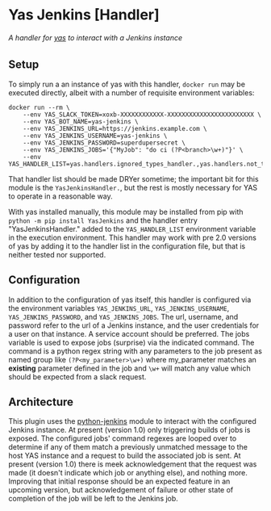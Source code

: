 # Yas Jenkins [Handler]
###### A handler for [yas](github.com/schlueter/yas) to interact with a Jenkins instance

## Setup

To simply run a an instance of yas with this handler, `docker run` may be executed directly, albeit with a number of requisite environment variables:

    docker run --rm \
        --env YAS_SLACK_TOKEN=xoxb-XXXXXXXXXXXX-XXXXXXXXXXXXXXXXXXXXXXXX \
        --env YAS_BOT_NAME=yas-jenkins \
        --env YAS_JENKINS_URL=https://jenkins.example.com \
        --env YAS_JENKINS_USERNAME=yas-jenkins \
        --env YAS_JENKINS_PASSWORD=superdupersecret \
        --env YAS_JENKINS_JOBS='{"MyJob": "do ci (?P<branch>\w+)"}' \
        --env YAS_HANDLER_LIST=yas.handlers.ignored_types_handler.,yas.handlers.not_talking_to_bot_handler.,yas.handlers.help_handler.,yas.handlers.identify_handler.,YasJenkinsHandler.,yas.handlers.rules_handler.,yas.handlers.default_handler.

That handler list should be made DRYer sometime; the important bit for this module is the `YasJenkinsHandler.`, but the
rest is mostly necessary for YAS to operate in a reasonable way.

With yas installed manually, this module may be installed from pip with `python -m pip install YasJenkins` and the handler entry
"YasJenkinsHandler." added to the `YAS_HANDLER_LIST` environment variable in the execution environment. This handler may work
with pre 2.0 versions of yas by adding it to the handler list in the configuration file, but that is neither tested nor supported.

## Configuration

In addition to the configuration of yas itself, this handler is configured via the environment variables `YAS_JENKINS_URL`,
`YAS_JENKINS_USERNAME`, `YAS_JENKINS_PASSWORD`, and `YAS_JENKINS_JOBS`. The url, username, and password refer to the url
of a Jenkins instance, and the user credentials for a user on that instance. A service account should be preferred. The
jobs variable is used to expose jobs (surprise) via the indicated command. The command is a python regex string with any
parameters to the job present as named group like `(?P<my_parameter>\w+)` where my_parameter matches an **existing**
parameter defined in the job and `\w+` will match any value which should be expected from a slack request.

## Architecture

This plugin uses the [python-jenkins](https://python-jenkins.readthedocs.io/en/latest/) module to interact with the
configured Jenkins instance. At present (version 1.0) only triggering builds of jobs is exposed. The configured
jobs' command regexes are looped over to determine if any of them match a previously unmatched message to the host
YAS instance and a request to build the associated job is sent. At present (version 1.0) there is meek acknowledgement
that the request was made (it doesn't indicate which job or anything else), and nothing more. Improving that initial
response should be an expected feature in an upcoming version, but acknowledgement of failure or other state of
completion of the job will be left to the Jenkins job.
